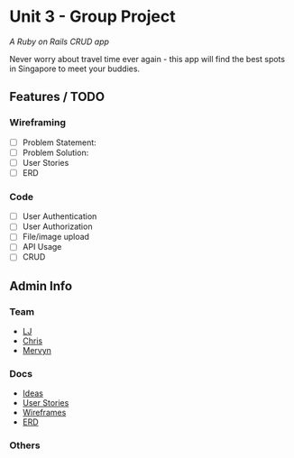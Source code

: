# Unit 3 - Group Project

_A Ruby on Rails CRUD app_

Never worry about travel time ever again - this app will find the best spots in Singapore to meet your buddies.

## Features / TODO

### Wireframing

- [ ] Problem Statement:
- [ ] Problem Solution:
- [ ] User Stories
- [ ] ERD

### Code

- [ ] User Authentication
- [ ] User Authorization
- [ ] File/image upload
- [ ] API Usage
- [ ] CRUD

## Admin Info

### Team

- [LJ](https://www.github.com/lamesensei)
- [Chris](https://github.com/chrismintan)
- [Mervyn](https://github.com/mervyns)

### Docs

- [Ideas](docs/ideas.md)
- [User Stories](docs/user-stories.md)
- [Wireframes](#)
- [ERD](docs/ERD)

### Others
